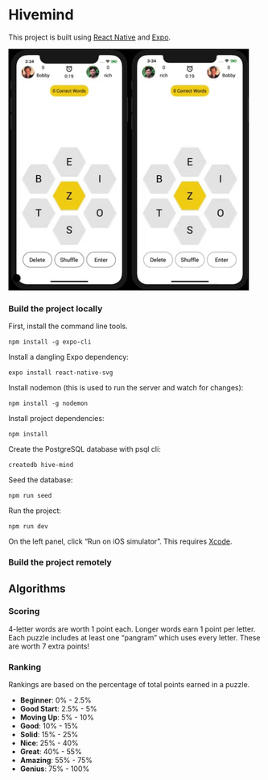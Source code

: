 # Hivemind

This project is built using [React Native](https://reactnative.dev/) and [Expo](https://expo.io/).

![](1v1.gif)

### Build the project locally

First, install the command line tools.

```
npm install -g expo-cli
```

Install a dangling Expo dependency:

```
expo install react-native-svg
```

Install nodemon (this is used to run the server and watch for changes):

```
npm install -g nodemon
```

Install project dependencies:

```
npm install
```

Create the PostgreSQL database with psql cli:

```
createdb hive-mind
```

Seed the database:

```
npm run seed
```

Run the project:

```
npm run dev
```

On the left panel, click “Run on iOS simulator”. This requires [Xcode](https://apps.apple.com/us/app/xcode/id497799835?mt=12).

### Build the project remotely

## Algorithms

### Scoring

4-letter words are worth 1 point each.
Longer words earn 1 point per letter.
Each puzzle includes at least one “pangram” which uses every letter. These are worth 7 extra points!

### Ranking

Rankings are based on the percentage of total points earned in a puzzle.

* **Beginner**: 0% - 2.5%
* **Good Start**: 2.5% - 5%
* **Moving Up**: 5% - 10%
* **Good**: 10% - 15%
* **Solid**: 15% - 25%
* **Nice**: 25% - 40%
* **Great**: 40% - 55%
* **Amazing**: 55% - 75%
* **Genius**: 75% - 100%
